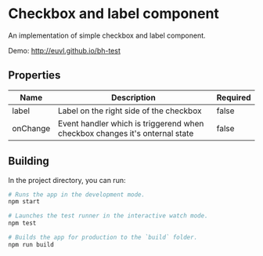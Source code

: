 # Checkbox and label component

An implementation of simple checkbox and label component.

Demo: http://euvl.github.io/bh-test

## Properties

| Name        | Description | Required | 
| ---         | ---                                     | --- |
| label       | Label on the right side of the checkbox | false |
| onChange    | Event handler which is triggerend when checkbox changes it's onternal state | false |

## Building

In the project directory, you can run:

```bash
# Runs the app in the development mode.
npm start

# Launches the test runner in the interactive watch mode.
npm test

# Builds the app for production to the `build` folder.
npm run build
```
